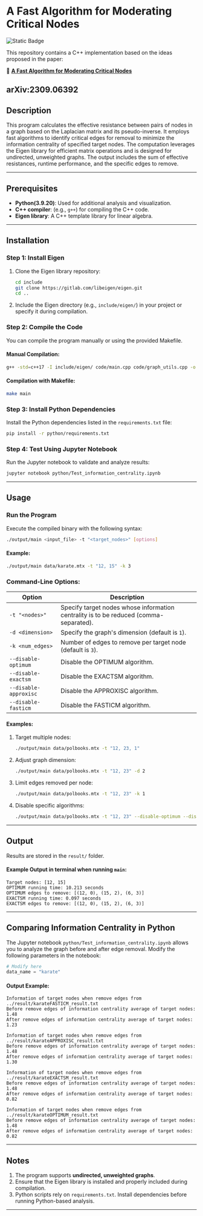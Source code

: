 
# A Fast Algorithm for Moderating Critical Nodes

![Static Badge](https://img.shields.io/badge/paper-implantation-green)

This repository contains a C++ implementation based on the ideas proposed in the paper:

📄 **[A Fast Algorithm for Moderating Critical Nodes](https://arxiv.org/pdf/2309.06392)** 

arXiv:2309.06392
---

## Description

This program calculates the effective resistance between pairs of nodes in a graph based on the Laplacian matrix and its pseudo-inverse. It employs fast algorithms to identify critical edges for removal to minimize the information centrality of specified target nodes. The computation leverages the Eigen library for efficient matrix operations and is designed for undirected, unweighted graphs. The output includes the sum of effective resistances, runtime performance, and the specific edges to remove.

---

## Prerequisites

- **Python(3.9.20)**: Used for additional analysis and visualization.
- **C++ compiler**: (e.g., `g++`) for compiling the C++ code.
- **Eigen library**: A C++ template library for linear algebra.

---

## Installation

### Step 1: Install Eigen
1. Clone the Eigen library repository:
   ```bash
   cd include
   git clone https://gitlab.com/libeigen/eigen.git
   cd ..
   ```
2. Include the Eigen directory (e.g., `include/eigen/`) in your project or specify it during compilation.

### Step 2: Compile the Code
You can compile the program manually or using the provided Makefile.

#### Manual Compilation:
```bash
g++ -std=c++17 -I include/eigen/ code/main.cpp code/graph_utils.cpp -o output/main -O3
```

#### Compilation with Makefile:
```bash
make main
```

### Step 3: Install Python Dependencies
Install the Python dependencies listed in the `requirements.txt` file:
```bash
pip install -r python/requirements.txt
```

### Step 4: Test Using Jupyter Notebook
Run the Jupyter notebook to validate and analyze results:
```bash
jupyter notebook python/Test_information_centrality.ipynb
```

---

## Usage

### Run the Program
Execute the compiled binary with the following syntax:
```bash
./output/main <input_file> -t "<target_nodes>" [options]
```

#### Example:
```bash
./output/main data/karate.mtx -t "12, 15" -k 3
```

### Command-Line Options:
| Option                   | Description                                                                                           |
|--------------------------|-------------------------------------------------------------------------------------------------------|
| `-t "<nodes>"`           | Specify target nodes whose information centrality is to be reduced (comma-separated).                |
| `-d <dimension>`         | Specify the graph's dimension (default is `1`).                                                      |
| `-k <num_edges>`         | Number of edges to remove per target node (default is `3`).                                          |
| `--disable-optimum`      | Disable the OPTIMUM algorithm.                                                                       |
| `--disable-exactsm`      | Disable the EXACTSM algorithm.                                                                       |
| `--disable-approxisc`    | Disable the APPROXISC algorithm.                                                                     |
| `--disable-fasticm`      | Disable the FASTICM algorithm.                                                                       |

#### Examples:
1. Target multiple nodes:
   ```bash
   ./output/main data/polbooks.mtx -t "12, 23, 1"
   ```
2. Adjust graph dimension:
   ```bash
   ./output/main data/polbooks.mtx -t "12, 23" -d 2
   ```
3. Limit edges removed per node:
   ```bash
   ./output/main data/polbooks.mtx -t "12, 23" -k 1
   ```
4. Disable specific algorithms:
   ```bash
   ./output/main data/polbooks.mtx -t "12, 23" --disable-optimum --disable-exactsm
   ```

---

## Output

Results are stored in the `result/` folder.

#### Example Output in terminal when running `main`:
```text
Target nodes: [12, 15]
OPTIMUM running time: 10.213 seconds
OPTIMUM edges to remove: [(12, 0), (15, 2), (6, 3)]
EXACTSM running time: 0.097 seconds
EXACTSM edges to remove: [(12, 0), (15, 2), (6, 3)]
```

---

## Comparing Information Centrality in Python

The Jupyter notebook `python/Test_information_centrality.ipynb` allows you to analyze the graph before and after edge removal. Modify the following parameters in the notebook:
```python
# Modify here
data_name = "karate"
```

#### Output Example:
```text
Information of target nodes when remove edges from ../result/karateFASTICM_result.txt
Before remove edges of information centrality average of target nodes: 1.48
After remove edges of information centrality average of target nodes: 1.23

Information of target nodes when remove edges from ../result/karateAPPROXISC_result.txt
Before remove edges of information centrality average of target nodes: 1.48
After remove edges of information centrality average of target nodes: 1.30

Information of target nodes when remove edges from ../result/karateEXACTSM_result.txt
Before remove edges of information centrality average of target nodes: 1.48
After remove edges of information centrality average of target nodes: 0.82

Information of target nodes when remove edges from ../result/karateOPTIMUM_result.txt
Before remove edges of information centrality average of target nodes: 1.48
After remove edges of information centrality average of target nodes: 0.82
```

---

## Notes

1. The program supports **undirected, unweighted graphs**.
2. Ensure that the Eigen library is installed and properly included during compilation.
3. Python scripts rely on `requirements.txt`. Install dependencies before running Python-based analysis.

---
